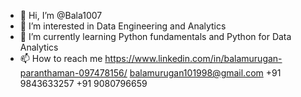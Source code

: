 - 👋 Hi, I’m @Bala1007
- 👀 I’m interested in Data Engineering and Analytics
- 🌱 I’m currently learning Python fundamentals and Python for Data Analytics
- 📫 How to reach me
        https://www.linkedin.com/in/balamurugan-paranthaman-097478156/
        balamurugan101998@gmail.com
        +91 9843633257
        +91 9080796659

<!---
Bala1007/Bala1007 is a ✨ special ✨ repository because its `README.md` (this file) appears on your GitHub profile.
You can click the Preview link to take a look at your changes.
--->
